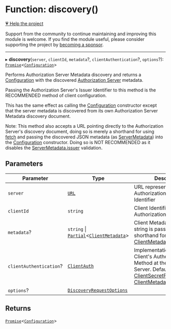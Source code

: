# Function: discovery()

[💗 Help the project](https://github.com/sponsors/panva)

Support from the community to continue maintaining and improving this module is welcome. If you find the module useful, please consider supporting the project by [becoming a sponsor](https://github.com/sponsors/panva).

***

▸ **discovery**(`server`, `clientId`, `metadata`?, `clientAuthentication`?, `options`?): [`Promise`](https://developer.mozilla.org/docs/Web/JavaScript/Reference/Global_Objects/Promise)\<[`Configuration`](../classes/Configuration.md)\>

Performs Authorization Server Metadata discovery and returns a
[Configuration](../classes/Configuration.md) with the discovered
[Authorization Server](../interfaces/ServerMetadata.md) metadata.

Passing the Authorization Server's Issuer Identifier to this method is the
RECOMMENDED method of client configuration.

This has the same effect as calling the [Configuration](../classes/Configuration.md) constructor
except that the server metadata is discovered from its own Authorization
Server Metadata discovery document.

Note: This method also accepts a URL pointing directly to the Authorization
Server's discovery document, doing so is merely a shorthand for using
[fetch](https://developer.mozilla.org/docs/Web/API/Window/fetch) and passing the discovered JSON metadata (as
[ServerMetadata](../interfaces/ServerMetadata.md)) into the [Configuration](../classes/Configuration.md) constructor. Doing so is
NOT RECOMMENDED as it disables the [ServerMetadata.issuer](../interfaces/ServerMetadata.md#issuer) validation.

## Parameters

| Parameter | Type | Description |
| ------ | ------ | ------ |
| `server` | [`URL`](https://developer.mozilla.org/docs/Web/API/URL) | URL representation of the Authorization Server's Issuer Identifier |
| `clientId` | `string` | Client Identifier at the Authorization Server |
| `metadata`? | `string` \| [`Partial`](https://www.typescriptlang.org/docs/handbook/utility-types.html#partialtype)\<[`ClientMetadata`](../interfaces/ClientMetadata.md)\> | Client Metadata, when a string is passed it is a shorthand for passing just [ClientMetadata.client\_secret](../interfaces/ClientMetadata.md#client_secret) |
| `clientAuthentication`? | [`ClientAuth`](../type-aliases/ClientAuth.md) | Implementation of the Client's Authentication Method at the Authorization Server. Default is [ClientSecretPost](ClientSecretPost.md) using the [ClientMetadata.client\_secret](../interfaces/ClientMetadata.md#client_secret). |
| `options`? | [`DiscoveryRequestOptions`](../interfaces/DiscoveryRequestOptions.md) |  |

## Returns

[`Promise`](https://developer.mozilla.org/docs/Web/JavaScript/Reference/Global_Objects/Promise)\<[`Configuration`](../classes/Configuration.md)\>
